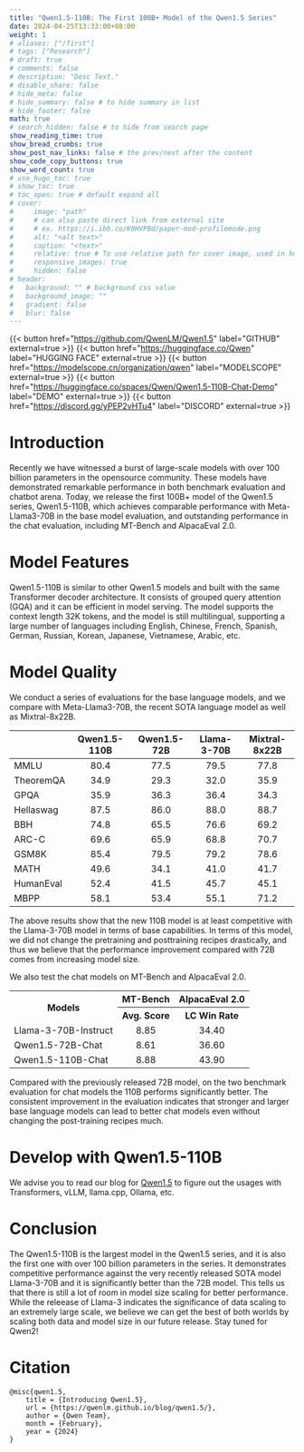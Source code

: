 ```yaml
---
title: "Qwen1.5-110B: The First 100B+ Model of the Qwen1.5 Series"
date: 2024-04-25T13:33:00+08:00
weight: 1
# aliases: ["/first"]
# tags: ["Research"]
# draft: true
# comments: false
# description: "Desc Text."
# disable_share: false
# hide_meta: false
# hide_summary: false # to hide summary in list
# hide_footer: false
math: true
# search_hidden: false # to hide from search page
show_reading_time: true
show_bread_crumbs: true
show_post_nav_links: false # the prev/next after the content
show_code_copy_buttons: true
show_word_count: true
# use_hugo_toc: true
# show_toc: true
# toc_open: true # default expand all
# cover:
#     image: "path"
#     # can also paste direct link from external site
#     # ex. https://i.ibb.co/K0HVPBd/paper-mod-profilemode.png
#     alt: "<alt text>"
#     caption: "<text>"
#     relative: true # To use relative path for cover image, used in hugo Page-bundles
#     responsive_images: true
#     hidden: false
# header:
#   background: "" # background css value
#   background_image: ""
#   gradient: false
#   blur: false
---
```

{{< button href="https://github.com/QwenLM/Qwen1.5" label="GITHUB" external=true >}}
{{< button href="https://huggingface.co/Qwen" label="HUGGING FACE" external=true >}}
{{< button href="https://modelscope.cn/organization/qwen" label="MODELSCOPE" external=true >}}
{{< button href="https://huggingface.co/spaces/Qwen/Qwen1.5-110B-Chat-Demo" label="DEMO" external=true >}}
{{< button href="https://discord.gg/yPEP2vHTu4" label="DISCORD" external=true >}}

# Introduction


Recently we have witnessed a burst of large-scale models with over 100 billion parameters in the opensource community. These models have demonstrated remarkable performance in both benchmark evaluation and chatbot arena. Today, we release the first 100B+ model of the Qwen1.5 series, Qwen1.5-110B, which achieves comparable performance with Meta-Llama3-70B in the base model evaluation, and outstanding performance in the chat evaluation, including MT-Bench and AlpacaEval 2.0. 


# Model Features
Qwen1.5-110B is similar to other Qwen1.5 models and built with the same Transformer decoder architecture. It consists of grouped query attention (GQA) and it can be efficient in model serving. The model supports the context length 32K tokens, and the model is still multilingual, supporting a large number of languages including English, Chinese, French, Spanish, German, Russian, Korean, Japanese, Vietnamese, Arabic, etc. 

# Model Quality

We conduct a series of evaluations for the base language models, and we compare with Meta-Llama3-70B, the recent SOTA language model as well as Mixtral-8x22B. 

|    | Qwen1.5-110B | Qwen1.5-72B | Llama-3-70B | Mixtral-8x22B  |
| :----------- | :--: | :--: | :----: | :---: |
| MMLU   | 80.4 |   77.5    | 79.5 | 77.8 |
| TheoremQA | 34.9 |  29.3  | 32.0 | 35.9 |
| GPQA | 35.9 |   36.3    | 36.4 | 34.3 |
| Hellaswag  | 87.5 |  86.0  | 88.0 |  88.7 | 
| BBH  | 74.8 |  65.5  | 76.6 | 69.2 |
| ARC-C  | 69.6 |  65.9  | 68.8 | 70.7 | 
| GSM8K  | 85.4 |  79.5  | 79.2 | 78.6 |
| MATH  | 49.6 |  34.1  | 41.0 | 41.7 |
| HumanEval  | 52.4 |  41.5  | 45.7 | 45.1 |
| MBPP  | 58.1 |  53.4  | 55.1 | 71.2 | 

The above results show that the new 110B model is at least competitive with the Llama-3-70B model in terms of base capabilities. In terms of this model, we did not change the pretraining and posttraining recipes drastically, and thus we believe that the performance improvement compared with 72B comes from increasing model size. 

We also test the chat models on MT-Bench and AlpacaEval 2.0. 

<table>
    <tr>
        <th rowspan="2" align="center">Models</th>
        <th colspan="1" align="center">MT-Bench</th>
        <th colspan="1" align="center">AlpacaEval 2.0</th>
    </tr>
    <tr>
        <th align="center">Avg. Score</th><th align="center">LC Win Rate</th>
    </tr>
    <tr>
        <td>Llama-3-70B-Instruct</td>
        <td align="center">8.85</td>
        <td align="center">34.40</td>
    </tr>
    <tr>
        <td>Qwen1.5-72B-Chat</td>
        <td align="center">8.61</td>
        <td align="center">36.60</td>
    </tr>
    <tr>
        <td>Qwen1.5-110B-Chat</td>
        <td align="center">8.88</td>
        <td align="center">43.90</td>
    </tr>
</table>

Compared with the previously released 72B model, on the two benchmark evaluation for chat models the 110B performs significantly better. The consistent improvement in the evaluation indicates that stronger and larger base language models can lead to better chat models even without changing the post-training recipes much.


# Develop with Qwen1.5-110B

We advise you to read our blog for [Qwen1.5](https://qwenlm.github.io/blog/qwen1.5/) to figure out the usages with Transformers, vLLM, llama.cpp, Ollama, etc. 


# Conclusion

The Qwen1.5-110B is the largest model in the Qwen1.5 series, and it is also the first one with over 100 billion parameters in the series. It demonstrates competitive performance against the very recently released SOTA model Llama-3-70B and it is significantly better than the 72B model. This tells us that there is still a lot of room in model size scaling for better performance. While the releease of Llama-3 indicates the significance of data scaling to an extremely large scale, we believe we can get the best of both worlds by scaling both data and model size in our future release. Stay tuned for Qwen2! 


# Citation

```
@misc{qwen1.5,
    title = {Introducing Qwen1.5},
    url = {https://qwenlm.github.io/blog/qwen1.5/},
    author = {Qwen Team},
    month = {February},
    year = {2024}
}
```